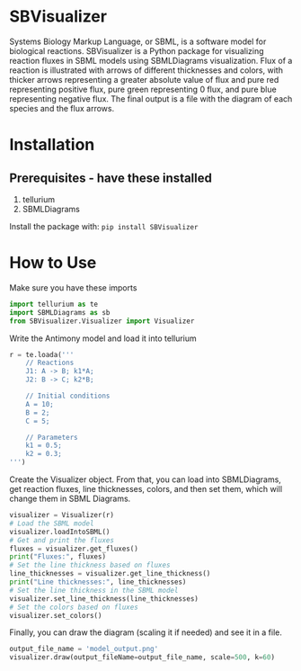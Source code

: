 # SBVisualizer

Systems Biology Markup Language, or SBML, is a software model for biological reactions. SBVisualizer is a Python package for visualizing reaction fluxes in SBML models using SBMLDiagrams visualization. Flux of a reaction is illustrated with arrows of different thicknesses and colors, with thicker arrows representing a greater absolute value of flux and pure red representing positive flux, pure green representing 0 flux, and pure blue representing negative flux. The final output is a file with the diagram of each species and the flux arrows. 

# Installation
## Prerequisites - have these installed

1. tellurium
2. SBMLDiagrams
     
Install the package with:
`pip install SBVisualizer`

# How to Use 

Make sure you have these imports
```python
import tellurium as te
import SBMLDiagrams as sb
from SBVisualizer.Visualizer import Visualizer
```

Write the Antimony model and load it into tellurium

```python
r = te.loada('''
    // Reactions
    J1: A -> B; k1*A;
    J2: B -> C; k2*B;

    // Initial conditions
    A = 10;
    B = 2;
    C = 5;

    // Parameters
    k1 = 0.5;
    k2 = 0.3;
''')
```
Create the Visualizer object. From that, you can load into SBMLDiagrams, get reaction fluxes, line thicknesses, colors, and then set them, which will change them in SBML Diagrams. 

```python
visualizer = Visualizer(r)
# Load the SBML model
visualizer.loadIntoSBML()
# Get and print the fluxes
fluxes = visualizer.get_fluxes()
print("Fluxes:", fluxes)
# Set the line thickness based on fluxes
line_thicknesses = visualizer.get_line_thickness()
print("Line thicknesses:", line_thicknesses)
# Set the line thickness in the SBML model
visualizer.set_line_thickness(line_thicknesses)
# Set the colors based on fluxes
visualizer.set_colors()
```
Finally, you can draw the diagram (scaling it if needed) and see it in a file. 

```python
output_file_name = 'model_output.png'
visualizer.draw(output_fileName=output_file_name, scale=500, k=60)
```
